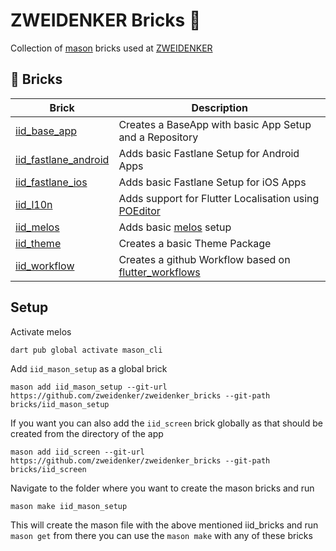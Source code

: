 # ZWEIDENKER Bricks 🧱

Collection of [mason](https://github.com/felangel/mason) bricks used at [ZWEIDENKER](https://zweidenker.de)

## 🧱 Bricks

| Brick                | Description                                                                                             |
|----------------------|---------------------------------------------------------------------------------------------------------|
| [iid_base_app](bricks/iid_base_app) | Creates a BaseApp with basic App Setup and a Repository |
| [iid_fastlane_android](bricks/iid_fastlane_android) | Adds basic Fastlane Setup for Android Apps |
| [iid_fastlane_ios](bricks/iid_fastlane_ios) | Adds basic Fastlane Setup for iOS Apps |
| [iid_l10n](bricks/iid_l10n) | Adds support for Flutter Localisation using [POEditor](https://poeditor.com) |
| [iid_melos](bricks/iid_melos) | Adds basic [melos](https://github.com/invertase/melos) setup |
| [iid_theme](bricks/iid_theme) | Creates a basic Theme Package |
| [iid_workflow](bricks/iid_workflow) | Creates a github Workflow based on [flutter_workflows](https://github.com/zweidenker/flutter_workflows) |


## Setup

Activate melos

```
dart pub global activate mason_cli
```


Add `iid_mason_setup` as a global brick
```
mason add iid_mason_setup --git-url https://github.com/zweidenker/zweidenker_bricks --git-path bricks/iid_mason_setup
```

If you want you can also add the `iid_screen` brick globally as that should be created from the directory of the app
```
mason add iid_screen --git-url https://github.com/zweidenker/zweidenker_bricks --git-path bricks/iid_screen
```

Navigate to the folder where you want to create the mason bricks and run
```
mason make iid_mason_setup
```

This will create the mason file with the above mentioned iid_bricks and run `mason get` from there you can use the `mason make` with any of these bricks